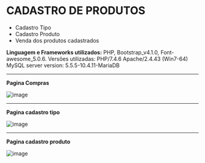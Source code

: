 # CADASTRO DE PRODUTOS

* Cadastro Tipo
* Cadastro Produto
* Venda dos produtos cadastrados

**Linguagem e Frameworks utilizados:** PHP, Bootstrap_v4.1.0, Font-awesome_5.0.6. Versões utilizadas: PHP/7.4.6 Apache/2.4.43 (Win7-64) MySQL server version: 5.5.5-10.4.11-MariaDB

---
**Pagina Compras**

![image](https://user-images.githubusercontent.com/106672970/186015784-3297e888-416d-4d73-97eb-cce27ae3a0ba.png)

---
**Pagina cadastro tipo**

![image](https://user-images.githubusercontent.com/106672970/186015936-5c09bba4-1ef5-4531-82df-a0e3e6e6069b.png)

---
**Pagina cadastro produto**

![image](https://user-images.githubusercontent.com/106672970/186015948-4764be2f-564f-420a-8db0-a231174b8160.png)
